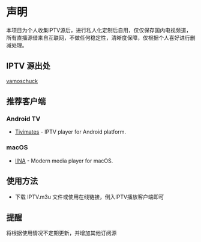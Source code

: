 # 声明

本项目为个人收集IPTV源后，进行私人化定制后自用，仅仅保存国内电视频道，所有直播源借来自互联网，不做任何稳定性，清晰度保障，仅根据个人喜好进行删减处理。

## IPTV 源出处

 [vamoschuck](https://github.com/vamoschuck/TV/blob/main/M3U)

## 推荐客户端

### Android TV

- [Tivimates](https://tivimates.com)  - IPTV player for Android platform.

### macOS
    
- [IINA](https://iina.io/) - Modern media player for macOS.


## 使用方法

- 下载 IPTV.m3u 文件或使用在线链接，倒入IPTV播放客户端即可


## 提醒

将根据使用情况不定期更新，并增加其他订阅源